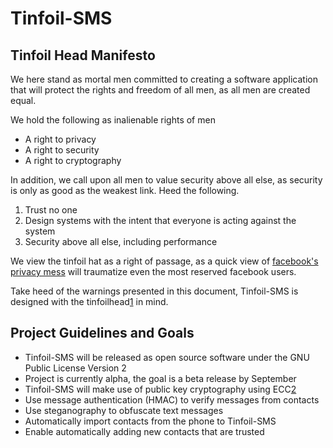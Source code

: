 Tinfoil-SMS
============

Tinfoil Head Manifesto
----------------------

We here stand as mortal men committed to creating a software application
that will protect the rights and freedom of all men, as all men are created
equal.

We hold the following as inalienable rights of men

+ A right to privacy
+ A right to security
+ A right to cryptography


In addition, we call upon all men to value security above all else, as
security is only as good as the weakest link. Heed the following.

1. Trust no one
2. Design systems with the intent that everyone is acting against the system
3. Security above all else, including performance


We view the tinfoil hat as a right of passage, as a quick view of
[facebook's privacy mess](http://www.nytimes.com/interactive/2010/05/12/business/facebook-privacy.html?ref=personaltech)
will traumatize even the most reserved facebook users.

Take heed of the warnings presented in this document, Tinfoil-SMS is designed with the tinfoilhead[1]
in mind.

[1]: https://en.wikipedia.org/wiki/Tinfoil_hat "Tinfoil Head"




Project Guidelines and Goals
----------------------------

+ Tinfoil-SMS will be released as open source software under the GNU Public License Version 2
+ Project is currently alpha, the goal is a beta release by September
+ Tinfoil-SMS will make use of public key cryptography using ECC[2]
+ Use message authentication (HMAC) to verify messages from contacts
+ Use steganography to obfuscate text messages
+ Automatically import contacts from the phone to Tinfoil-SMS
+ Enable automatically adding new contacts that are trusted

[2]: https://en.wikipedia.org/wiki/Elliptic_curve_cryptography "Elliptic Curve Cryptography" 

